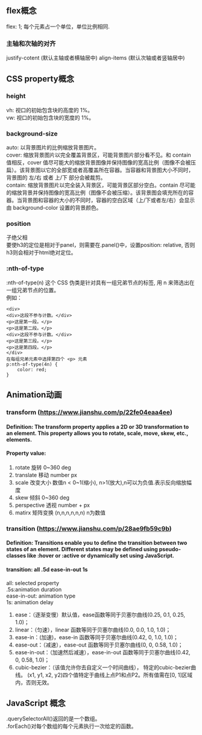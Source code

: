 ## flex概念
flex: 1;
每个元素占一个单位，单位比例相同.
### 主轴和次轴的对齐
justify-cotent (默认主轴或者横轴居中)
align-items (默认次轴或者竖轴居中)

## CSS property概念
### height
vh: 视口的初始包含块的高度的 1%。   
vw: 视口的初始包含块的宽度的 1%。
### background-size
auto: 以背景图片的比例缩放背景图片。   
cover: 缩放背景图片以完全覆盖背景区，可能背景图片部分看不见。和 contain 值相反，cover 值尽可能大的缩放背景图像并保持图像的宽高比例（图像不会被压扁）。该背景图以它的全部宽或者高覆盖所在容器。当容器和背景图大小不同时，背景图的 左/右 或者 上/下 部分会被裁剪。   
contain: 缩放背景图片以完全装入背景区，可能背景区部分空白。contain 尽可能的缩放背景并保持图像的宽高比例（图像不会被压缩）。该背景图会填充所在的容器。当背景图和容器的大小的不同时，容器的空白区域（上/下或者左/右）会显示由 background-color 设置的背景颜色。 
### position
子绝父相  
要使h3的定位是相对于panel，则需要在.panel()中，设置position: relative, 否则h3则会相对于html绝对定位。
### :nth-of-type
:nth-of-type(n) 这个 CSS 伪类是针对具有一组兄弟节点的标签, 用 n 来筛选出在一组兄弟节点的位置。  
例如：
    
    <div>
    <div>这段不参与计数。</div>
    <p>这是第一段。</p>
    <p>这是第二段。</p>
    <div>这段不参与计数。</div>
    <p>这是第三段。</p>
    <p>这是第四段。</p>
    </div>
    在每组兄弟元素中选择第四个 <p> 元素
    p:nth-of-type(4n) {
        color: red;
    }

## Animation动画
### transform (https://www.jianshu.com/p/22fe04eaa4ee)
#### Definition: The transform property applies a 2D or 3D transformation to an element. This property allows you to rotate, scale, move, skew, etc., elements.
#### Property value:
1. rotate	旋转	0~360 deg
2. translate	移动	number px
3. scale	改变大小	数值n < 0~1(缩小), n>1(放大),n可以为负值.表示反向缩放幅度
4. skew	倾斜	0~360 deg
5. perspective	透视	number + px
6. matirx	矩阵变换	(n,n,n,n,n,n) n为数值

### transition (https://www.jianshu.com/p/28ae9fb59c9b)
#### Definition: Transitions enable you to define the transition between two states of an element. Different states may be defined using pseudo-classes like :hover or :active or dynamically set using JavaScript.
#### transition:  all          .5d            ease-in-out         1s
all: selected property  
.5s:animation duration  
ease-in-out: animation type  
1s: animation delay  

1. ease：（逐渐变慢）默认值，ease函数等同于贝塞尔曲线(0.25, 0.1, 0.25, 1.0)；
2. linear：（匀速），linear 函数等同于贝塞尔曲线(0.0, 0.0, 1.0, 1.0)；
3. ease-in：(加速)，ease-in 函数等同于贝塞尔曲线(0.42, 0, 1.0, 1.0)；
4. ease-out：（减速），ease-out 函数等同于贝塞尔曲线(0, 0, 0.58, 1.0)；
5. ease-in-out：（加速然后减速），ease-in-out 函数等同于贝塞尔曲线(0.42, 0, 0.58, 1.0)；
6. cubic-bezier：（该值允许你去自定义一个时间曲线）， 特定的cubic-bezier曲线。 (x1, y1, x2, y2)四个值特定于曲线上点P1和点P2。所有值需在[0, 1]区域内，否则无效。


## JavaScript 概念
.querySelectorAll()返回的是一个数组。  
.forEach()对每个数组的每个元素执行一次给定的函数。   
